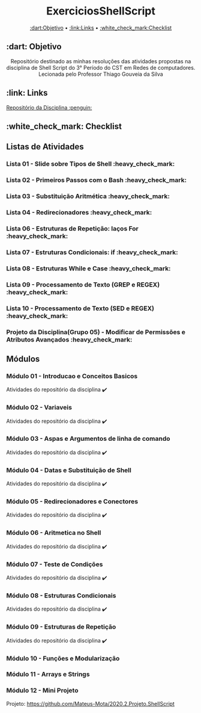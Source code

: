 <h1 align="center">ExerciciosShellScript</h1>
<p align="center">
 <a href="#Objetivo">:dart:Objetivo</a> •
 <a href="#Links">:link:Links</a> • 
 <a href="#Checklist">:white_check_mark:Checklist</a>
</p>

<h2>:dart: Objetivo</h2>
<p align="center">Repositório destinado as minhas resoluções das atividades propostas na disciplina de Shell Script do 3° Período do CST em Redes de computadores. Lecionada pelo Professor Thiago Gouveia da Silva</p>

<h2>:link: Links</h2>
  <a href=https://github.com/ifpb/ShellScript> Repositório da Disciplina :penguin:</a>

<h2>:white_check_mark: Checklist</h2> 

<h2> Listas de Atividades </h2>

<h3> Lista 01 - Slide sobre Tipos de Shell :heavy_check_mark: </h3>
<h3> Lista 02 - Primeiros Passos com o Bash :heavy_check_mark: </h3>
<h3> Lista 03 - Substituição Aritmética :heavy_check_mark: </h3>
<h3> Lista 04 - Redirecionadores :heavy_check_mark: </h3>
<h3> Lista 06 - Estruturas de Repetição: laços For :heavy_check_mark: </h3>
<h3> Lista 07 - Estruturas Condicionais: if :heavy_check_mark: </h3>
<h3> Lista 08 - Estruturas While e Case :heavy_check_mark: </h3>
<h3> Lista 09 - Processamento de Texto (GREP e REGEX) :heavy_check_mark: </h3>
<h3> Lista 10 - Processamento de Texto (SED e REGEX) :heavy_check_mark: </h3>
<h3> Projeto da Disciplina(Grupo 05) - Modificar de Permissões e Atributos Avançados :heavy_check_mark: </h3>

<h2> Módulos </h2>

<h3 align="left">Módulo 01 - Introducao e Conceitos Basicos</h3>

Atividades do repositório da disciplina :heavy_check_mark:

<h3 align="left">Módulo 02 - Variaveis</h3>

Atividades do repositório da disciplina :heavy_check_mark:

<h3 align="left">Módulo 03 - Aspas e Argumentos de linha de comando</h3>

Atividades do repositório da disciplina :heavy_check_mark:

<h3 align="left">Módulo 04 - Datas e Substituição de Shell</h3>

Atividades do repositório da disciplina :heavy_check_mark:

<h3 align="left">Módulo 05 - Redirecionadores e Conectores</h3>

Atividades do repositório da disciplina :heavy_check_mark:

<h3 align="left">Módulo 06 - Aritmetica no Shell</h3>

Atividades do repositório da disciplina :heavy_check_mark:

<h3 align="left">Módulo 07 - Teste de Condições</h3>

Atividades do repositório da disciplina :heavy_check_mark:

<h3 align="left">Módulo 08 - Estruturas Condicionais</h3>

Atividades do repositório da disciplina :heavy_check_mark:

<h3 align="left">Módulo 09 - Estruturas de Repetição</h3>

Atividades do repositório da disciplina :heavy_check_mark:

<h3 align="left">Módulo 10 - Funções e Modularização</h3>

<h3 align="left">Módulo 11 - Arrays e Strings</h3>

<h3 align="left">Módulo 12 - Mini Projeto </h3>

Projeto: https://github.com/Mateus-Mota/2020.2.Projeto.ShellScript
